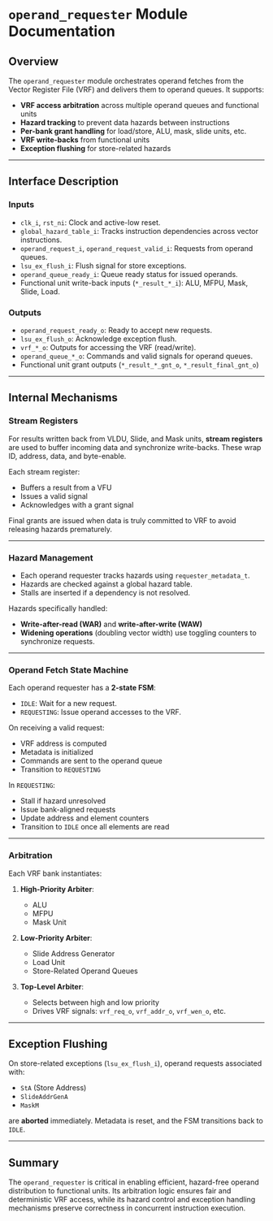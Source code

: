 
# `operand_requester` Module Documentation

## Overview

The `operand_requester` module orchestrates operand fetches from the Vector Register File (VRF) and delivers them to operand queues. It supports:

- **VRF access arbitration** across multiple operand queues and functional units
- **Hazard tracking** to prevent data hazards between instructions
- **Per-bank grant handling** for load/store, ALU, mask, slide units, etc.
- **VRF write-backs** from functional units
- **Exception flushing** for store-related hazards

---

## Interface Description

### Inputs

- `clk_i`, `rst_ni`: Clock and active-low reset.
- `global_hazard_table_i`: Tracks instruction dependencies across vector instructions.
- `operand_request_i`, `operand_request_valid_i`: Requests from operand queues.
- `lsu_ex_flush_i`: Flush signal for store exceptions.
- `operand_queue_ready_i`: Queue ready status for issued operands.
- Functional unit write-back inputs (`*_result_*_i`): ALU, MFPU, Mask, Slide, Load.

### Outputs

- `operand_request_ready_o`: Ready to accept new requests.
- `lsu_ex_flush_o`: Acknowledge exception flush.
- `vrf_*_o`: Outputs for accessing the VRF (read/write).
- `operand_queue_*_o`: Commands and valid signals for operand queues.
- Functional unit grant outputs (`*_result_*_gnt_o`, `*_result_final_gnt_o`)

---

## Internal Mechanisms

### Stream Registers

For results written back from VLDU, Slide, and Mask units, **stream registers** are used to buffer incoming data and synchronize write-backs. These wrap ID, address, data, and byte-enable.

Each stream register:
- Buffers a result from a VFU
- Issues a valid signal
- Acknowledges with a grant signal

Final grants are issued when data is truly committed to VRF to avoid releasing hazards prematurely.

---

### Hazard Management

- Each operand requester tracks hazards using `requester_metadata_t`.
- Hazards are checked against a global hazard table.
- Stalls are inserted if a dependency is not resolved.

Hazards specifically handled:
- **Write-after-read (WAR)** and **write-after-write (WAW)**
- **Widening operations** (doubling vector width) use toggling counters to synchronize requests.

---

### Operand Fetch State Machine

Each operand requester has a **2-state FSM**:
- `IDLE`: Wait for a new request.
- `REQUESTING`: Issue operand accesses to the VRF.

On receiving a valid request:
- VRF address is computed
- Metadata is initialized
- Commands are sent to the operand queue
- Transition to `REQUESTING`

In `REQUESTING`:
- Stall if hazard unresolved
- Issue bank-aligned requests
- Update address and element counters
- Transition to `IDLE` once all elements are read

---

### Arbitration

Each VRF bank instantiates:

1. **High-Priority Arbiter**:
   - ALU
   - MFPU
   - Mask Unit

2. **Low-Priority Arbiter**:
   - Slide Address Generator
   - Load Unit
   - Store-Related Operand Queues

3. **Top-Level Arbiter**:
   - Selects between high and low priority
   - Drives VRF signals: `vrf_req_o`, `vrf_addr_o`, `vrf_wen_o`, etc.

---

## Exception Flushing

On store-related exceptions (`lsu_ex_flush_i`), operand requests associated with:
- `StA` (Store Address)
- `SlideAddrGenA`
- `MaskM`

are **aborted** immediately. Metadata is reset, and the FSM transitions back to `IDLE`.

---

## Summary

The `operand_requester` is critical in enabling efficient, hazard-free operand distribution to functional units. Its arbitration logic ensures fair and deterministic VRF access, while its hazard control and exception handling mechanisms preserve correctness in concurrent instruction execution.